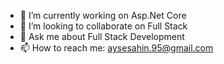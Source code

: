 - 🔭 I’m currently working on Asp.Net Core
- 👯 I’m looking to collaborate on Full Stack
- 💬 Ask me about Full Stack Development
- 📫 How to reach me: <a href="mailto:aysesahin.95@gmail.com">aysesahin.95@gmail.com</a>

